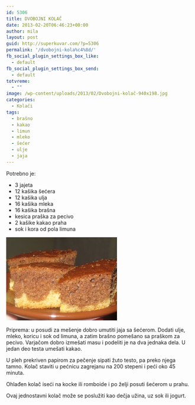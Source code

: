 ```yaml
---
id: 5306
title: DVOBOJNI KOLAČ
date: 2013-02-20T06:46:23+00:00
author: mila
layout: post
guid: http://superkuvar.com/?p=5306
permalink: '/dvobojni-kola%c4%8d/'
fb_social_plugin_settings_box_like:
  - default
fb_social_plugin_settings_box_send:
  - default
totvreme:
  - ""
image: /wp-content/uploads/2013/02/Dvobojni-kolač-940x198.jpg
categories:
  - Kolači
tags:
  - brašno
  - kakao
  - limun
  - mleko
  - šećer
  - ulje
  - jaja
---
```

Potrebno je:

  * 3 jajeta
  * 12 kašika šećera
  * 12 kašika ulja
  * 16 kašika mleka
  * 16 kašika brašna
  * kesica praška za pecivo
  * 2 kašike kakao praha
  * sok i kora od pola limuna

<img class="alignnone size-medium wp-image-5307" src="/wp-content/uploads/2013/02/Dvobojni-kolač-300x225.jpg" alt="Dvobojni kolač" width="300" height="225" /> 

Priprema: u posudi za mešenje dobro umutiti jaja sa šećerom. Dodati ulje, mleko, koricu i sok od limuna, a zatim brašno pomešano sa praškom za pecivo. Varjačom dobro izmešati masu i podeliti je na dva jednaka dela. U jedan deo testa umešati kakao.

U pleh prekriven papirom za pečenje sipati žuto testo, pa preko njega tamno. Kolač staviti u pećnicu zagrejanu na 200 stepeni i peći oko 45 minuta.

Ohlađen kolač iseći na kocke ili romboide i po želji posuti šećerom u prahu.

Ovaj jednostavni kolač može se poslužiti kao dečja užina, uz sok ili jogurt.